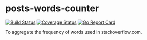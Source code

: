posts-words-counter
================================

[![Build Status](https://circleci.com/gh/fitzr/posts-words-counter.svg?style=shield)](https://circleci.com/gh/fitzr/posts-words-counter) [![Coverage Status](https://coveralls.io/repos/github/fitzr/posts-words-counter/badge.svg?branch=master)](https://coveralls.io/github/fitzr/posts-words-counter?branch=master) [![Go Report Card](https://goreportcard.com/badge/github.com/fitzr/posts-words-counter)](https://goreportcard.com/report/github.com/fitzr/posts-words-counter)

To aggregate the frequency of words used in stackoverflow.com.
